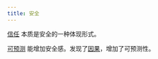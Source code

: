 ```yaml
---
title: 安全
---
```

[信任](../t/trust.md) 本质是安全的一种体现形式。

[可预测](../p/predictable.md) 能增加安全感。发现了[因果](../c/cause-and-effect.md)，增加了可预测性。